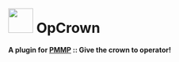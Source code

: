 # <img src="https://cdn.jsdelivr.net/gh/PresentKim/SVG-files/plugin-icons/opcrown.svg" height="50" width="50"> OpCrown  
__A plugin for [PMMP](https://pmmp.io) :: Give the crown to operator!__  
